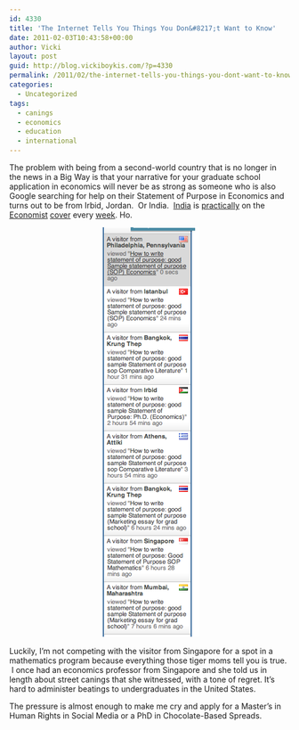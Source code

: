 ```yaml
---
id: 4330
title: 'The Internet Tells You Things You Don&#8217;t Want to Know'
date: 2011-02-03T10:43:58+00:00
author: Vicki
layout: post
guid: http://blog.vickiboykis.com/?p=4330
permalink: /2011/02/the-internet-tells-you-things-you-dont-want-to-know/
categories:
  - Uncategorized
tags:
  - canings
  - economics
  - education
  - international
---
```

The problem with being from a second-world country that is no longer in the news in a Big Way is that your narrative for your graduate school application in economics will never be as strong as someone who is also Google searching for help on their Statement of Purpose in Economics and turns out to be from Irbid, Jordan.  Or India.  [India](http://www.economist.com/printedition/displayCover.cfm?url=/images/images-magazine/2010/10/02/CN/20101002_CNA400.jpg) is [practically](http://www.economist.com/printedition/displayCover.cfm?url=/images/20100821/20100821issuecovUS400.jpg) on the [Economist](http://www.economist.com/printedition/displayCover.cfm?url=/images/20090815/20090815issuecovUS400.jpg) [cover](http://www.economist.com/printedition/displayCover.cfm?url=/images/20090523/20090523issuecovUS400.jpg) every [week](http://www.economist.com/printedition/displayCover.cfm?url=/images/20081213/20081213issuecovUS400.jpg). Ho.

<p style="text-align: center;">
  <img class="aligncenter" title="Screen shot 2011-02-03 at 10.28.24 AM" src="https://raw.githubusercontent.com/veekaybee/wlb/gh-pages/assets/images/2011/02/Screen-shot-2011-02-03-at-10.28.24-AM.png" alt="" width="179" height="735" />
</p>

Luckily, I&#8217;m not competing with the visitor from Singapore for a spot in a mathematics program because everything those tiger moms tell you is true.  I once had an economics professor from Singapore and she told us in length about street canings that she witnessed, with a tone of regret. It&#8217;s hard to administer beatings to undergraduates in the United States.

The pressure is almost enough to make me cry and apply for a Master&#8217;s in Human Rights in Social Media or a PhD in Chocolate-Based Spreads.

[](https://raw.githubusercontent.com/veekaybee/wlb/gh-pages/assets/images/2011/02/Screen-shot-2011-02-03-at-10.28.24-AM.png)

<div>
  <span style="color: #0000ee; -webkit-text-decorations-in-effect: underline;"><br /> </span>
</div>